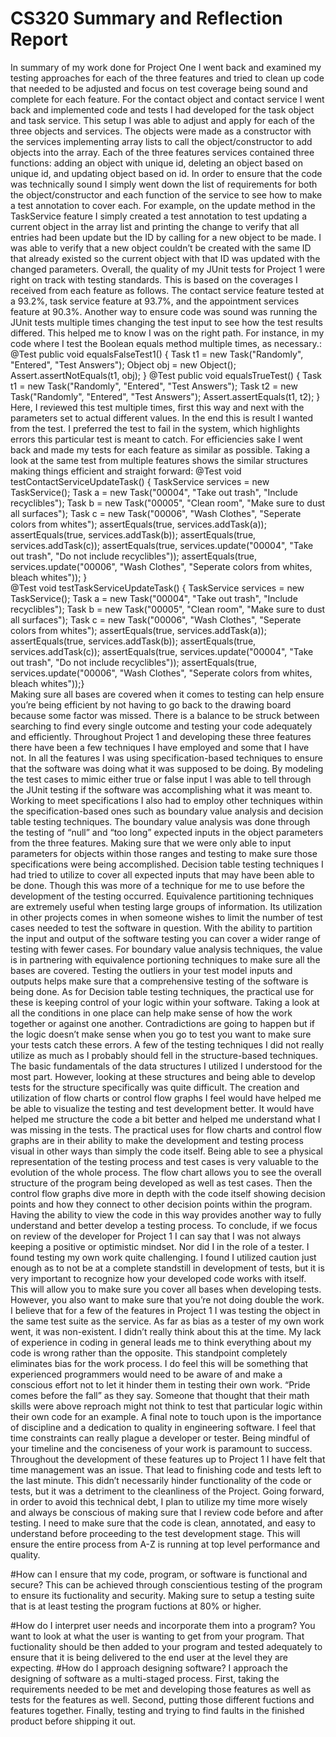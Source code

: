 # CS320 Summary and Reflection Report
In summary of my work done for Project One I went back and examined my testing approaches for each of the three features
and tried to clean up code that needed to be adjusted and focus on test coverage being sound and complete for each feature. 
For the contact object and contact service I went back and implemented code and tests I had developed for the task object 
and task service. This setup I was able to adjust and apply for each of the three objects and services. The objects were made 
as a constructor with the services implementing array lists to call the object/constructor to add objects into the array. Each 
of the three features services contained three functions: adding an object with unique id, deleting an object based on unique id, 
and updating object based on id.  In order to ensure that the code was technically sound I simply went down the list of requirements for both the object/constructor and each function of the service to see how to make a test annotation to cover each. For example,
on the update method in the TaskService feature I simply created a test annotation to test updating a current object in the array
list and printing the change to verify that all entries had been update but the ID by calling for a new object to be made. I was 
able to verify that a new object couldn’t be created with the same ID that already existed so the current object with that ID was 
updated with the changed parameters. Overall, the quality of my JUnit tests for Project 1 were right on track with testing 
standards. This is based on the coverages I received from each feature as follows. The contact service feature tested at a 93.2%,
task service feature at 93.7%, and the appointment services feature at 90.3%. Another way to ensure code was sound was running the
JUnit tests multiple times changing the test input to see how the test results differed. This helped me to know I was on the right
path. For instance, in my code where I test the Boolean equals method multiple times, as necessary.:
@Test public void equalsFalseTest1() {
		    Task t1 = new Task("Randomly", "Entered", "Test Answers");
		    Object obj = new Object();
		    Assert.assertNotEquals(t1, obj); }
		@Test public void equalsTrueTest() {
			Task t1 = new Task("Randomly", "Entered", "Test Answers");
		    Task t2 = new Task("Randomly", "Entered", "Test Answers");
		    Assert.assertEquals(t1, t2); }
 Here, I reviewed this test multiple times, first this way and next with the parameters set to actual different values. In the end
 this is result I wanted from the test. I preferred the test to fail in the system, which highlights errors this particular test 
 is meant to catch. For efficiencies sake I went back and made my tests for each feature as similar as possible. Taking a look at 
 the same test from multiple features shows the similar structures making things efficient and straight forward:
@Test
void testContactServiceUpdateTask() {
	TaskService services = new TaskService();
	Task a = new Task("00004", "Take out trash", "Include recyclibles");
	Task b = new Task("00005", "Clean room", "Make sure to dust all surfaces");
	Task c = new Task("00006", "Wash Clothes", "Seperate colors from whites");
		assertEquals(true, services.addTask(a));
		assertEquals(true, services.addTask(b));
		assertEquals(true, services.addTask(c));
		assertEquals(true, services.update("00004", "Take out trash", "Do not include recyclibles"));
		assertEquals(true, services.update("00006", "Wash Clothes", "Seperate colors from whites, bleach whites")); }	
@Test
void testTaskServiceUpdateTask() {
	TaskService services = new TaskService();
	Task a = new Task("00004", "Take out trash", "Include recyclibles");
	Task b = new Task("00005", "Clean room", "Make sure to dust all surfaces");
	Task c = new Task("00006", "Wash Clothes", "Seperate colors from whites");
		assertEquals(true, services.addTask(a));
		assertEquals(true, services.addTask(b));
		assertEquals(true, services.addTask(c));
		assertEquals(true, services.update("00004", "Take out trash", "Do not include recyclibles"));
		assertEquals(true, services.update("00006", "Wash Clothes", "Seperate colors from whites, bleach whites"));}	
Making sure all bases are covered when it comes to testing can help ensure you’re being efficient by not having to go back
to the drawing board because some factor was missed. There is a balance to be struck between searching to find every single
outcome and testing your code adequately and efficiently. Throughout Project 1 and developing these three features there have
been a few techniques I have employed and some that I have not. In all the features I was using specification-based techniques
to ensure that the software was doing what it was supposed to be doing. By modeling the test cases to mimic either true or 
false input I was able to tell through the JUnit testing if the software was accomplishing what it was meant to. Working to
meet specifications I also had to employ other techniques within the specification-based ones such as boundary value analysis
and decision table testing techniques. The boundary value analysis was done through the testing of “null” and “too long” 
expected inputs in the object parameters from the three features. Making sure that we were only able to input parameters for
objects within those ranges and testing to make sure those specifications were being accomplished. Decision table testing 
techniques I had tried to utilize to cover all expected inputs that may have been able to be done. Though this was more of a
technique for me to use before the development of the testing occurred. Equivalence partitioning techniques are extremely 
useful when testing large groups of information. Its utilization in other projects comes in when someone wishes to limit the
number of test cases needed to test the software in question. With the ability to partition the input and output of the software
testing you can cover a wider range of testing with fewer cases. For boundary value analysis techniques, the value is in 
partnering with equivalence portioning techniques to make sure all the bases are covered. Testing the outliers in your test 
model inputs and outputs helps make sure that a comprehensive testing of the software is being done. As for Decision table 
testing techniques, the practical use for these is keeping control of your logic within your software. Taking a look at all 
the conditions in one place can help make sense of how the work together or against one another. Contradictions are going to 
happen but if the logic doesn’t make sense when you go to test you want to make sure your tests catch these errors. 
A few of the testing techniques I did not really utilize as much as I probably should fell in the structure-based techniques. 
The basic fundamentals of the data structures I utilized I understood for the most part. However, looking at these structures 
and being able to develop tests for the structure specifically was quite difficult. The creation and utilization of flow charts
or control flow graphs I feel would have helped me be able to visualize the testing and test development better. It would have 
helped me structure the code a bit better and helped me understand what I was missing in the tests. The practical uses for flow
charts and control flow graphs are in their ability to make the development and testing process visual in other ways than simply 
the code itself. Being able to see a physical representation of the testing process and test cases is very valuable to the 
evolution of the whole process. The flow chart allows you to see the overall structure of the program being developed as well
as test cases. Then the control flow graphs dive more in depth with the code itself showing decision points and how they connect
to other decision points within the program. Having the ability to view the code in this way provides another way to fully 
understand and better develop a testing process. To conclude, if we focus on review of the developer for Project 1 I can say 
that I was not always keeping a positive or optimistic mindset. Nor did I in the role of a tester. I found testing my own work 
quite challenging. I found I utilized caution just enough as to not be at a complete standstill in development of tests, but it 
is very important to recognize how your developed code works with itself. This will allow you to make sure you cover all bases
when developing tests. However, you also want to make sure that you’re not doing double the work. I believe that for a few of 
the features in Project 1 I was testing the object in the same test suite as the service. As far as bias as a tester of my own 
work went, it was non-existent. I didn’t really think about this at the time. My lack of experience in coding in general leads 
me to think everything about my code is wrong rather than the opposite. This standpoint completely eliminates bias for the work 
process. I do feel this will be something that experienced programmers would need to be aware of and make a conscious effort not 
to let it hinder them in testing their own work. “Pride comes before the fall” as they say. Someone that thought that their math 
skills were above reproach might not think to test that particular logic within their own code for an example. A final note to 
touch upon is the importance of discipline and a dedication to quality in engineering software. I feel that time constraints 
can really plague a developer or tester. Being mindful of your timeline and the conciseness of your work is paramount to success. 
Throughout the development of these features up to Project 1 I have felt that time management was an issue. That lead to finishing
code and tests left to the last minute. This didn’t necessarily hinder functionality of the code or tests, but it was a detriment
to the cleanliness of the Project. Going forward, in order to avoid this technical debt, I plan to utilize my time more wisely and
always be conscious of making sure that I review code before and after testing. I need to make sure that the code is clean, 
annotated, and easy to understand before proceeding to the test development stage. This will ensure the entire process from A-Z
is running at top level performance and quality. 

#How can I ensure that my code, program, or software is functional and secure?
This can be achieved through conscientious testing of the program to ensure its fuctionality and security. Making sure to setup
a testing suite that is at least testing the program fuctions at 80% or higher. 

#How do I interpret user needs and incorporate them into a program?
You want to look at what the user is wanting to get from your program. That fuctionality should be then added to your program and tested adequately to ensure that it is being delivered to the end user at the level they are expecting.
#How do I approach designing software?
I approach the designing of software as a multi-staged process. First, taking the requirements needed to be met and developing those features as well as tests for the features as well. Second, putting those different fuctions and features together. Finally, testing and trying to find faults in the finished product before shipping it out.


